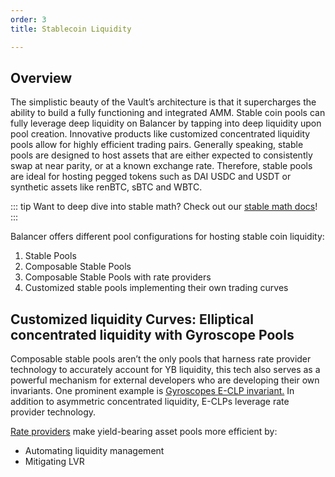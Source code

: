 ```yaml
---
order: 3
title: Stablecoin Liquidity

---
```


## Overview
The simplistic beauty of the Vault’s architecture is that it supercharges the ability to build a fully functioning and integrated AMM. Stable coin pools can fully leverage deep liquidity on Balancer by tapping into deep liquidity upon pool creation. Innovative products like customized concentrated liquidity pools allow for highly efficient trading pairs.
Generally speaking, stable pools are designed to host assets that are either expected to consistently swap at near parity, or at a known exchange rate. Therefore, stable pools are ideal for hosting pegged tokens such as DAI USDC and USDT or synthetic assets like renBTC, sBTC and WBTC.

::: tip
Want to deep dive into stable math? Check out our [stable math docs](../../../concepts/explore-available-balancer-pools/stable-pool/stable-math.md)!
:::

Balancer offers different pool configurations for hosting stable coin liquidity:
1. Stable Pools
2. Composable Stable Pools
3. Composable Stable Pools with rate providers
4. Customized stable pools implementing their own trading curves

## Customized liquidity Curves: Elliptical concentrated liquidity with Gyroscope Pools

Composable stable pools aren’t the only pools that harness rate provider technology to accurately account for YB liquidity, this tech also serves as a powerful mechanism for external developers who are developing their own invariants. One prominent example is [Gyroscopes E-CLP invariant.](https://twitter.com/GyroStable/status/1727366719097000060)  In addition to asymmetric concentrated liquidity, E-CLPs leverage rate provider technology.

[Rate providers](../../../concepts/core-concepts/rate-providers.md) make yield-bearing asset pools more efficient by:

- Automating liquidity management
- Mitigating LVR

